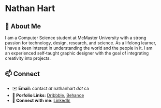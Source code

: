 # Nathan Hart
## 👋 About Me
I am a Computer Science student at McMaster University with a strong passion for technology, design, research, and science. As a lifelong learner, I have a keen interest in understanding the world and the people in it. I am an experienced self-taught graphic designer with the goal of integrating creativity into projects.

## 📫 Connect
- ✉️ **Email:** contact _at_ nathanhart _dot_ ca
- 🎨 **Porfolio Links:** [Dribbble](https://dribbble.com/NathanBHart), [Behance](https://www.behance.net/nathanbhart)
- 🤝 **Connect with me**: [LinkedIn](https://www.linkedin.com/in/nathan-b-hart/)
